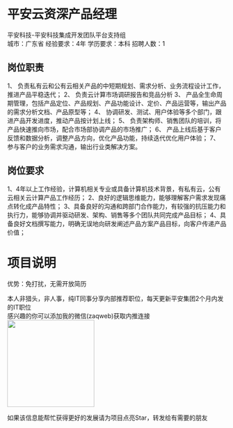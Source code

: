 # 平安云资深产品经理
平安科技-平安科技集成开发团队平台支持组  
城市：广东省 经验要求：4年 学历要求：本科  招聘人数：1

## 岗位职责
1、 负责私有云和公有云相关产品的中短期规划、需求分析、业务流程设计工作，推进产品平稳迭代； 
   2、 负责云计算市场调研报告和竞品分析 
   3、 产品全生命周期管理，包括产品定位、产品规划、产品功能设计、定价、产品运营等，输出产品的需求分析文档、产品原型等； 
   4、 协调研发、测试、用户体验等多个部门，跟进产品开发进度，推动产品按计划上线； 
   5、 负责架构师、销售团队的培训，将产品快速推向市场，配合市场部协调产品的市场推广；
   6、 产品上线后基于客户反馈和数据分析，调整产品方向，优化产品功能，持续迭代优化用户体验； 
   7、 参与客户的业务需求沟通，输出行业类解决方案。

## 岗位要求
1、4年以上工作经验，计算机相关专业或具备计算机技术背景，有私有云，公有云相关云计算产品工作经历； 
   2、良好的逻辑思维能力，能够理解客户需求发现痛点转化成产品特性； 
   3、具备良好的沟通和跨部门合作能力，有较强的抗压能力和执行力，能够协调并驱动研发、架构、销售等多个团队共同完成产品目标； 
   4、具备良好文档撰写能力，明确无误地向研发阐述产品方案产品目标，向客户传递产品价值；

# 项目说明

优势：免打扰，无需开放简历

本人非猎头，非人事，纯IT同事分享内部推荐职位，每天更新平安集团2个月内发的IT职位  
感兴趣的你可以添加我的微信(zaqweb)获取内推连接  
<img src="https://github.com/zaqweb/PA-IT-JOBS/blob/master/WechatICode.jpeg"  height="200" width="200">

如果该信息能帮忙获得更好的发展请为项目点亮Star，转发给有需要的朋友




